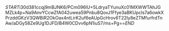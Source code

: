 $START$i30d381ccqj9mBJNK6/PCm096lU+5LdryaTYunuXc01MXWWTAhJGMZLk4p+Na9AnvYCcwZfA042uwea59Pnbu8QovJ1Ffye3aBKUpcIs7a6owkXPrzddGKzV3QWBiR2OkOax4ntLirK2uf6eAUpGcHrov6T22Iy8eZTMfurfrdTnAw/aDGy58Ze9Ug1DJFD/B4W0CDvv6pN1iuS7/ms+Pg==$END$